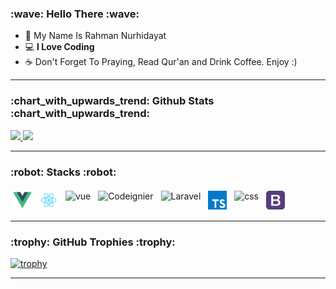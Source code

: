 <h3>:wave: Hello There :wave:</h3>

- :cowboy_hat_face: My Name Is Rahman Nurhidayat
- :computer: <b>I Love Coding</b>
- :coffee: Don't Forget To Praying, Read Qur'an and Drink Coffee. Enjoy :)

<hr/>
<h3>:chart_with_upwards_trend: Github Stats :chart_with_upwards_trend:</h3>
<p align="left">
<a href="https://github.com/rahmannurhidayat022">
  <img height="150em" src="https://github-readme-stats.vercel.app/api?username=rahmannurhidayat022&theme=tokyonight&show_icons=true&count_private=true"/>
  <img height="150em" src="https://github-readme-stats-eight-theta.vercel.app/api/top-langs/?username=rahmannurhidayat022&layout=compact&langs_count=12&theme=tokyonight"/>
</a>
</p>
<hr/>

<h3>:robot: Stacks :robot:</h3>
<p align="left">
<img title="Vue JS" src="https://raw.githubusercontent.com/github/explore/80688e429a7d4ef2fca1e82350fe8e3517d3494d/topics/vue/vue.png" alt="vue" height="30" style="vertical-align:top; margin:4px">
<img title="React JS" src="https://raw.githubusercontent.com/github/explore/80688e429a7d4ef2fca1e82350fe8e3517d3494d/topics/react/react.png" alt="vue" height="30" style="vertical-align:top; margin:4px">
<img title="Next JS" src="https://seeklogo.com/images/N/next-js-icon-logo-EE302D5DBD-seeklogo.com.png" alt="vue" height="30" style="vertical-align:top; margin:4px">  
<img title="Codeigniter" src="https://www.britefish.net/wp-content/uploads/2019/06/logo-codeigniter.png" alt="Codeignier" height="30" style="vertical-align:top; margin:4px">
<img title="Laravel" src="https://upload.wikimedia.org/wikipedia/commons/thumb/3/3d/LaravelLogo.png/1200px-LaravelLogo.png" alt="Laravel" height="30" style="vertical-align:top; margin:4px">
<img title="TypeScript" src="https://raw.githubusercontent.com/github/explore/80688e429a7d4ef2fca1e82350fe8e3517d3494d/topics/typescript/typescript.png" alt="typescript" height="30" style="vertical-align:top; margin:4px">
<img title="Leaflet JS" src="https://w7.pngwing.com/pngs/347/210/png-transparent-leaflet-javascript-library-web-browser-plug-in-software-framework-others-leaf-rss-map.png" alt="css" height="30" style="vertical-align:top; margin:4px">
<img title="Bootstrap" src="https://raw.githubusercontent.com/github/explore/80688e429a7d4ef2fca1e82350fe8e3517d3494d/topics/bootstrap/bootstrap.png" alt="bootstrap" height="30" style="vertical-align:top; margin:4px">
</p>
<hr/>
<p>
<h3>:trophy: GitHub Trophies :trophy:</h3>
  
[![trophy](https://github-profile-trophy.vercel.app/?username=rahmannurhidayat022&theme=onedark&title=Stars,Followers,Commit,Issue,Repositories)](https://github.com/ujangaripin24/github-profile-trophy)

</p>
<hr/>
